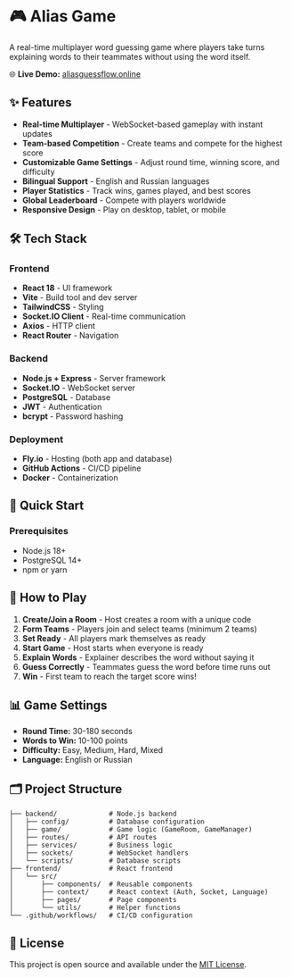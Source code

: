 # 🎮 Alias Game

A real-time multiplayer word guessing game where players take turns explaining words to their teammates without using the word itself.

🌐 **Live Demo:** [aliasguessflow.online](https://www.aliasguessflow.online)

## ✨ Features

- **Real-time Multiplayer** - WebSocket-based gameplay with instant updates
- **Team-based Competition** - Create teams and compete for the highest score
- **Customizable Game Settings** - Adjust round time, winning score, and difficulty
- **Bilingual Support** - English and Russian languages
- **Player Statistics** - Track wins, games played, and best scores
- **Global Leaderboard** - Compete with players worldwide
- **Responsive Design** - Play on desktop, tablet, or mobile

## 🛠️ Tech Stack

### Frontend
- **React 18** - UI framework
- **Vite** - Build tool and dev server
- **TailwindCSS** - Styling
- **Socket.IO Client** - Real-time communication
- **Axios** - HTTP client
- **React Router** - Navigation

### Backend
- **Node.js + Express** - Server framework
- **Socket.IO** - WebSocket server
- **PostgreSQL** - Database
- **JWT** - Authentication
- **bcrypt** - Password hashing

### Deployment
- **Fly.io** - Hosting (both app and database)
- **GitHub Actions** - CI/CD pipeline
- **Docker** - Containerization

## 🚀 Quick Start

### Prerequisites
- Node.js 18+
- PostgreSQL 14+
- npm or yarn

## 🎯 How to Play

1. **Create/Join a Room** - Host creates a room with a unique code
2. **Form Teams** - Players join and select teams (minimum 2 teams)
3. **Set Ready** - All players mark themselves as ready
4. **Start Game** - Host starts when everyone is ready
5. **Explain Words** - Explainer describes the word without saying it
6. **Guess Correctly** - Teammates guess the word before time runs out
7. **Win** - First team to reach the target score wins!

## 📊 Game Settings

- **Round Time:** 30-180 seconds
- **Words to Win:** 10-100 points
- **Difficulty:** Easy, Medium, Hard, Mixed
- **Language:** English or Russian

## 🗂️ Project Structure

```
├── backend/             # Node.js backend
│   ├── config/          # Database configuration
│   ├── game/            # Game logic (GameRoom, GameManager)
│   ├── routes/          # API routes
│   ├── services/        # Business logic
│   ├── sockets/         # WebSocket handlers
│   └── scripts/         # Database scripts
├── frontend/            # React frontend
│   └── src/
│       ├── components/  # Reusable components
│       ├── context/     # React context (Auth, Socket, Language)
│       ├── pages/       # Page components
│       └── utils/       # Helper functions
└── .github/workflows/   # CI/CD configuration
```

## 📝 License

This project is open source and available under the [MIT License](LICENSE).

